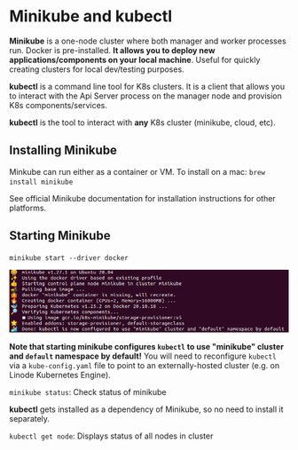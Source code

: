 # Minikube and kubectl

**Minikube** is a one-node cluster where both manager and worker processes run.
Docker is pre-installed. **It allows you to deploy new applications/components
on your local machine**. Useful for quickly creating clusters for local
dev/testing purposes.

**kubectl** is a command line tool for K8s clusters. It is a client that allows
you to interact with the Api Server process on the manager node and provision
K8s components/services.

**kubectl** is the tool to interact with **any** K8s cluster (minikube, cloud,
etc).

## Installing Minikube

Minkube can run either as a container or VM. To install on a mac:
`brew install minikube`

See official Minikube documentation for installation instructions for other
platforms.

## Starting Minikube

`minikube start --driver docker`

![minikube start](./minikube-start.png)

**Note that starting minikube configures `kubectl` to use "minikube" cluster and
`default` namespace by default!** You will need to reconfigure `kubectl` via a
`kube-config.yaml` file to point to an externally-hosted cluster (e.g. on Linode
Kubernetes Engine).

`minikube status`: Check status of minikube

**kubectl** gets installed as a dependency of Minikube, so no need to install it
separately.

`kubectl get node`: Displays status of all nodes in cluster
